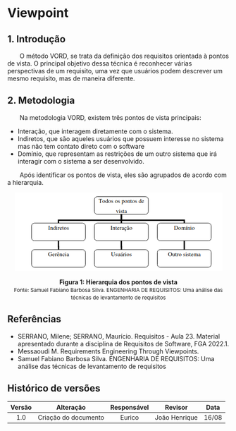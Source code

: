 # Viewpoint

## 1. Introdução
<p>&emsp;&emsp;O método VORD, se trata da definição dos requisitos orientada à pontos de vista. O principal objetivo dessa técnica é reconhecer várias perspectivas de um requisito, uma vez que usuários podem descrever um mesmo requisito, mas de maneira diferente.</p>

## 2. Metodologia
<p>&emsp;&emsp;Na metodologia VORD, existem três pontos de vista principais:</p>

- Interação, que interagem diretamente com o sistema.
- Indiretos, que são aqueles usuários que possuem interesse no sistema mas não tem contato direto com o software
- Domínio, que representam as restrições de um outro sistema que irá interagir com o sistema a ser desenvolvido.

<p>&emsp;&emsp;Após identificar os pontos de vista, eles são agrupados de acordo com a hierarquia.</p>
<center>

![Figura hierarquia dos pontos de vista](../../assets/VORD/hierarquia-pv.PNG)
</center>
<figcaption align='center'>
    <b>Figura 1: Hierarquia dos pontos de vista</b>
    <br><small>Fonte: Samuel Fabiano Barbosa Silva. ENGENHARIA DE REQUISITOS:
Uma análise das técnicas de levantamento de requisitos</small>
</figcaption>


## Referências
- SERRANO, Milene; SERRANO, Maurício. Requisitos - Aula 23. Material apresentado durante a disciplina de Requisitos de Software, FGA 2022.1.
- Messaoudi M. Requirements Engineering Through Viewpoints.
- Samuel Fabiano Barbosa Silva. ENGENHARIA DE REQUISITOS: Uma análise das técnicas de levantamento de requisitos

## Histórico de versões

| Versão |                Alteração               | Responsável |         Revisor        |  Data |
|:------:|:--------------------------------------:|:-----------:|:----------------------:|:-----:|
|   1.0  | Criação do documento           |    Eurico  | João Henrique | 16/08 |